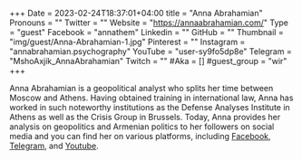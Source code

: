 +++
Date = 2023-02-24T18:37:01+04:00
title = "Anna Abrahamian"
Pronouns = ""
Twitter = ""
Website = "https://annaabrahamian.com/"
Type = "guest"
Facebook = "annathem"
Linkedin = ""
GitHub = ""
Thumbnail = "img/guest/Anna-Abrahamian-1.jpg"
Pinterest = ""
Instagram = "annabrahamian.psychography"
YouTube = "user-sy9fo5dp8e"
Telegram = "MshoAxjik_AnnaAbrahamian"
Twitch = ""
#Aka = []
#guest_group = "wir"
+++

Anna Abrahamian is a geopolitical analyst who splits her time between Moscow and Athens. Having obtained training in international law, Anna has worked in such noteworthy institutions as the Defense Analyses Institute in Athens as well as the Crisis Group in Brussels. Today, Anna provides her analysis on geopolitics and Armenian politics to her followers on social media and you can find her on various platforms, including [Facebook](https://www.facebook.com/annathem), [Telegram](https://t.me/MshoAxjik_AnnaAbrahamian), and [Youtube](https://youtube.com/@user-sy9fo5dp8e).
